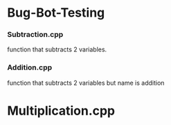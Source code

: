 # Bug-Bot-Testing

### Subtraction.cpp

function that subtracts 2 variables.

### Addition.cpp

function that subtracts 2 variables but name is addition

# Multiplication.cpp
